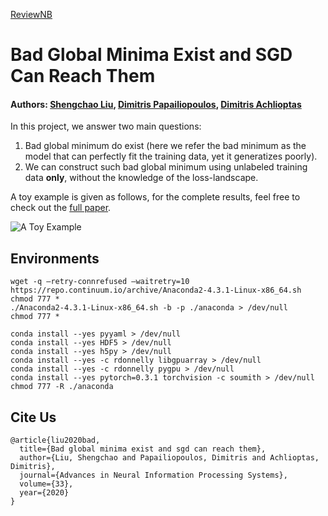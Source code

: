 [ReviewNB](https://app.reviewnb.com/icmc-data/BadGlobalMinima)

# Bad Global Minima Exist and SGD Can Reach Them

#### Authors: [Shengchao Liu](https://chao1224.github.io/), [Dimitris Papailiopoulos](http://papail.io/), [Dimitris Achlioptas](http://cgi.di.uoa.gr/~optas/)

In this project, we answer two main questions:

1. Bad global minimum do exist (here we refer the bad minimum as the model that can perfectly fit the training data, yet it generatizes poorly).
2. We can construct such bad global minimum using unlabeled training data **only**, without the knowledge of the loss-landscape.

A toy example is given as follows, for the complete results, feel free to check out the [full paper](https://arxiv.org/abs/1906.02613).

![A Toy Example](figs/toy_example.png)

## Environments

```
wget -q –retry-connrefused –waitretry=10 https://repo.continuum.io/archive/Anaconda2-4.3.1-Linux-x86_64.sh
chmod 777 *
./Anaconda2-4.3.1-Linux-x86_64.sh -b -p ./anaconda > /dev/null
chmod 777 *

conda install --yes pyyaml > /dev/null
conda install --yes HDF5 > /dev/null
conda install --yes h5py > /dev/null
conda install --yes -c rdonnelly libgpuarray > /dev/null
conda install --yes -c rdonnelly pygpu > /dev/null
conda install --yes pytorch=0.3.1 torchvision -c soumith > /dev/null
chmod 777 -R ./anaconda
```

## Cite Us

```
@article{liu2020bad,
  title={Bad global minima exist and sgd can reach them},
  author={Liu, Shengchao and Papailiopoulos, Dimitris and Achlioptas, Dimitris},
  journal={Advances in Neural Information Processing Systems},
  volume={33},
  year={2020}
}
```
